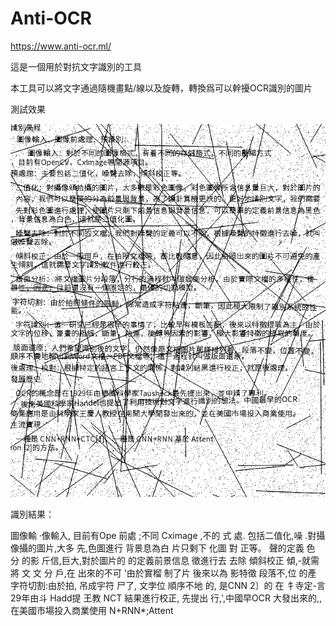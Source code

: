 # Anti-OCR

https://www.anti-ocr.ml/

這是一個用於對抗文字識別的工具

本工具可以將文字通過隨機畫點/線以及旋轉，轉換爲可以幹擾OCR識別的圖片

測試效果

![測試效果](./test.png)

識別結果：

圖像輸
·像輸入,
目前有Ope
前處
;不同
Cximage
,不的
式
處.
包括二值化,噪
.對攝像攝的圖片,大多
先,色圖進行
背景息為白
片只剩下
化圖
對
正等。
聲的定義
色
分
的影
斤信,巨大,對於圖片的
的定義前景信息
徵進行去
去除
傾斜校正
傾,-就需
將
文
文
分
戶,在
出來的不可
'由於實榴
制了片
後來以為
影特徵
段落不,位
的產
字符切割:由於拍,
吊成宇符
尸了,
文孛位
順序不地
的,
是CNN
2〕的
在
牜寺定-言
29年由斗
Hadd提
王教
NCT
結果進行校正,
先提出
行,',中國早OCR
大發出來的,,在美國市場投入商業使用
N+RNN*;Attent
